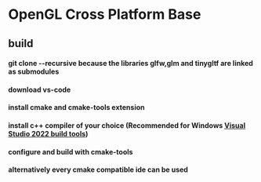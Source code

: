 # OpenGL Cross Platform Base 

## build
#### git clone --recursive because the libraries glfw,glm and tinygltf are linked as submodules
#### download vs-code
#### install cmake and cmake-tools extension
#### install c++ compiler of your choice (Recommended for Windows [Visual Studio 2022 build tools](https://visualstudio.microsoft.com/de/downloads/?q=build+tools#build-tools-for-visual-studio-2022))
#### configure and build with cmake-tools

#### alternatively every cmake compatible ide can be used
